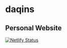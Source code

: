 # daqins
Personal Website
---
[![Netlify Status](https://api.netlify.com/api/v1/badges/561236db-3b18-4899-8549-7988f07edd42/deploy-status)](https://app.netlify.com/sites/daqins/deploys)
